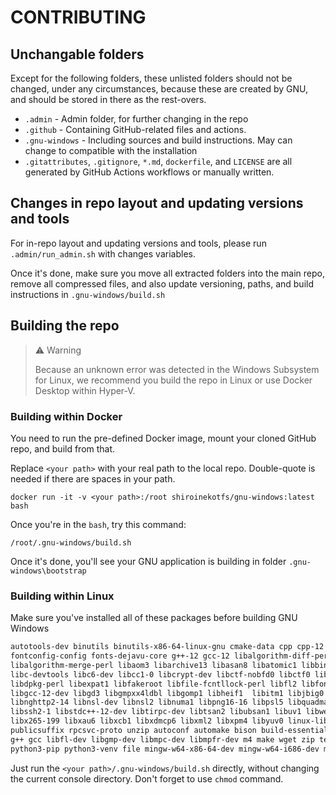 # CONTRIBUTING

## Unchangable folders

Except for the following folders, these unlisted folders should not be changed, under any circumstances, because these are created by GNU, and should be stored in there as the rest-overs.

* `.admin` - Admin folder, for further changing in the repo
* `.github` - Containing  GitHub-related files and actions.
* `.gnu-windows` - Including sources and build instructions. May can change to compatible with the installation
* `.gitattributes`, `.gitignore`, `*.md`, `dockerfile`, and `LICENSE` are all generated by GitHub Actions workflows or manually written.

## Changes in repo layout and updating versions and tools

For in-repo layout and updating versions and tools, please run `.admin/run_admin.sh` with changes variables.

Once it's done, make sure you move all extracted folders into the main repo, remove all compressed files, and also update versioning, paths, and build instructions in `.gnu-windows/build.sh`

## Building the repo

> :warning: Warning
>
> Because an unknown error was detected in the Windows Subsystem for Linux, we recommend you build the repo in Linux or use Docker Desktop within Hyper-V.

### Building within Docker

You need to run the pre-defined Docker image, mount your cloned GitHub repo, and build from that.

Replace `<your path>` with your real path to the local repo. Double-quote is needed if there are spaces in your path.

```shell
docker run -it -v <your path>:/root shiroinekotfs/gnu-windows:latest bash
```

Once you're in the `bash`, try this command:

```shell
/root/.gnu-windows/build.sh
```

Once it's done, you'll see your GNU application is building in folder `.gnu-windows\bootstrap`

### Building within Linux

Make sure you've installed all of these packages before building GNU Windows

```bash
autotools-dev binutils binutils-x86-64-linux-gnu cmake-data cpp cpp-12 fakeroot
fontconfig-config fonts-dejavu-core g++-12 gcc-12 libalgorithm-diff-perl libalgorithm-diff-xs-perl
libalgorithm-merge-perl libaom3 libarchive13 libasan8 libatomic1 libbinutils libbrotli1 libc-dev-bin
libc-devtools libc6-dev libcc1-0 libcrypt-dev libctf-nobfd0 libctf0 libcurl4 libde265-0 libdeflate0
libdpkg-perl libexpat1 libfakeroot libfile-fcntllock-perl libfl2 libfontconfig1 libfreetype6
libgcc-12-dev libgd3 libgmpxx4ldbl libgomp1 libheif1  libitm1 libjbig0  libjsoncpp25  liblsan0
libnghttp2-14 libnsl-dev libnsl2 libnuma1 libpng16-16 libpsl5 libquadmath0  librhash0 librtmp1
libssh2-1 libstdc++-12-dev libtirpc-dev libtsan2 libubsan1 libuv1 libwebp7 libx11-6 libx11-data
libx265-199 libxau6 libxcb1 libxdmcp6 libxml2 libxpm4 libyuv0 linux-libc-dev manpages-dev patch
publicsuffix rpcsvc-proto unzip autoconf automake bison build-essential cmake curl dpkg-dev flex
g++ gcc libfl-dev libgmp-dev libmpc-dev libmpfr-dev m4 make wget zip texinfo pkg-config python3
python3-pip python3-venv file mingw-w64-x86-64-dev mingw-w64-i686-dev mingw-w64-tools
```

Just run the `<your path>/.gnu-windows/build.sh` directly, without changing the current console directory. Don't forget to use `chmod` command.
